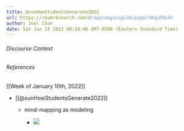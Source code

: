 ```yaml
---
title: @sunHowStudentsGenerate2022
url: https://roamresearch.com/#/app/megacoglab/page/SKqyEPp4h
author: Joel Chan
date: Sat Jan 15 2022 00:18:46 GMT-0500 (Eastern Standard Time)
---
```




###### Discourse Context



###### References

[[Week of January 10th, 2022]]

- [[@sunHowStudentsGenerate2022]]

    - mind-mapping as modeling

        - ![](https://firebasestorage.googleapis.com/v0/b/firescript-577a2.appspot.com/o/imgs%2Fapp%2Fmegacoglab%2FnRn6zJRYEL.png?alt=media&token=12410331-b3c0-4ffe-a35e-2196e5103a6e)
